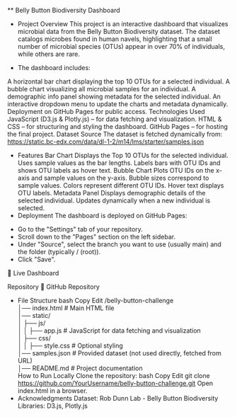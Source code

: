 ** Belly Button Biodiversity Dashboard
* Project Overview
This project is an interactive dashboard that visualizes microbial data from the Belly Button Biodiversity dataset. The dataset catalogs microbes found in human navels, highlighting that a small number of microbial species (OTUs) appear in over 70% of individuals, while others are rare.

* The dashboard includes:

A horizontal bar chart displaying the top 10 OTUs for a selected individual.
A bubble chart visualizing all microbial samples for an individual.
A demographic info panel showing metadata for the selected individual.
An interactive dropdown menu to update the charts and metadata dynamically.
Deployment on GitHub Pages for public access.
Technologies Used
JavaScript (D3.js & Plotly.js) – for data fetching and visualization.
HTML & CSS – for structuring and styling the dashboard.
GitHub Pages – for hosting the final project.
Dataset Source
The dataset is fetched dynamically from:
https://static.bc-edx.com/data/dl-1-2/m14/lms/starter/samples.json

* Features
Bar Chart
Displays the Top 10 OTUs for the selected individual.
Uses sample values as the bar lengths.
Labels bars with OTU IDs and shows OTU labels as hover text.
Bubble Chart
Plots OTU IDs on the x-axis and sample values on the y-axis.
Bubble sizes correspond to sample values.
Colors represent different OTU IDs.
Hover text displays OTU labels.
Metadata Panel
Displays demographic details of the selected individual.
Updates dynamically when a new individual is selected.
* Deployment
The dashboard is deployed on GitHub Pages:
 - Go to the "Settings" tab of your repository.
- Scroll down to the "Pages" section on the left sidebar.
- Under "Source", select the branch you want to use (usually main) and the folder (typically / (root)).
- Click "Save".

🔗 Live Dashboard

Repository
🔗 GitHub Repository

* File Structure
bash
Copy
Edit
/belly-button-challenge  
│── index.html            # Main HTML file  
│── static/  
│   ├── js/  
│   │   ├── app.js        # JavaScript for data fetching and visualization  
│   ├── css/  
│   │   ├── style.css     # Optional styling  
│── samples.json          # Provided dataset (not used directly, fetched from URL)  
│── README.md             # Project documentation  
How to Run Locally
Clone the repository:
bash
Copy
Edit
git clone https://github.com/YourUsername/belly-button-challenge.git
Open index.html in a browser.
* Acknowledgments
Dataset: Rob Dunn Lab - Belly Button Biodiversity
Libraries: D3.js, Plotly.js
